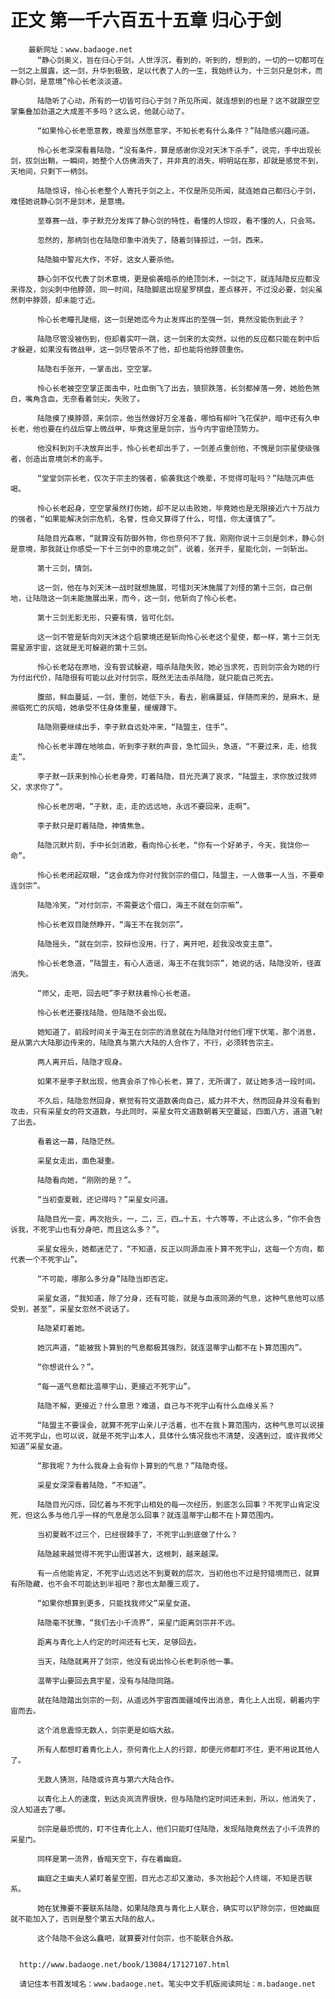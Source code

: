# 正文 第一千六百五十五章 归心于剑
        最新网址：www.badaoge.net
          “静心剑奥义，旨在归心于剑，人世浮沉，看到的，听到的，想到的，一切的一切都可在一剑之上展露，这一剑，升华到极致，足以代表了人的一生，我始终认为，十三剑只是剑术，而静心剑，是意境”怜心长老淡淡道。
      
          陆隐听了心动，所有的一切皆可归心于剑？所见所闻，就连想到的也是？这不就跟空空掌集叠加劲道之大成差不多吗？这么说，他就心动了。
      
          “如果怜心长老愿意教，晚辈当然愿意学，不知长老有什么条件？”陆隐感兴趣问道。
      
          怜心长老深深看着陆隐，“没有条件，算是感谢你没对天沐下杀手”，说完，手中出现长剑，拔剑出鞘，一瞬间，她整个人仿佛消失了，并非真的消失，明明站在那，却就是感觉不到，天地间，只剩下一柄剑。
      
          陆隐惊讶，怜心长老整个人寄托于剑之上，不仅是所见所闻，就连她自己都归心于剑，难怪她说静心剑不是剑术，是意境。
      
          至尊赛一战，李子默充分发挥了静心剑的特性，看懂的人惊叹，看不懂的人，只会骂。
      
          忽然的，那柄剑也在陆隐印象中消失了，随着剑锋掠过，一剑，西来。
      
          陆隐脑中警兆大作，不好，这女人要杀他。
      
          静心剑不仅代表了剑术意境，更是偷袭暗杀的绝顶剑术，一剑之下，就连陆隐反应都没来得及，剑尖刺中他脖颈，同一时间，陆隐脚底出现星罗棋盘，差点移开，不过没必要，剑尖虽然刺中脖颈，却未能寸近。
      
          怜心长老瞳孔陡缩，这一剑是她迄今为止发挥出的至强一剑，竟然没能伤到此子？
      
          陆隐尽管没被伤到，但却着实吓一跳，这一剑来的太突然，以他的反应都只能在刺中后才躲避，如果没有微战甲，这一剑尽管杀不了他，却也能将他脖颈重伤。
      
          陆隐右手张开，一掌击出，空空掌。
      
          怜心长老被空空掌正面击中，吐血倒飞了出去，狼狈跌落，长剑都掉落一旁，她脸色煞白，嘴角含血，无奈看着剑尖，失败了。
      
          陆隐摸了摸脖颈，来剑宗，他当然做好万全准备，哪怕有柳叶飞花保护，暗中还有久申长老，他也要在约战后穿上微战甲，毕竟这里是剑宗，当今内宇宙绝顶势力。
      
          他没料到刘千决放弃出手，怜心长老却出手了，一剑差点重创他，不愧是剑宗星使级强者，创造出意境剑术的高手。
      
          “堂堂剑宗长老，仅次于宗主的强者，偷袭我这个晚辈，不觉得可耻吗？”陆隐沉声低喝。
      
          怜心长老起身，空空掌虽然打伤她，却不足以击败她，毕竟她也是无限接近六十万战力的强者，“如果能解决剑宗危机，名誉，性命又算得了什么，可惜，你太谨慎了”。
      
          陆隐目光森寒，“就算没有防御外物，你也奈何不了我，刚刚你说十三剑是剑术，静心剑是意境，那我就让你感受一下十三剑中的意境之剑”，说着，张开手，星能化剑，一剑斩出。
      
          第十三剑，情剑。
      
          这一剑，他在与刘天沐一战时就想施展，可惜刘天沐施展了刘怪的第十三剑，自己倒地，让陆隐这一剑未能施展出来，而今，这一剑，他斩向了怜心长老。
      
          第十三剑无影无形，只要有情，皆可化剑。
      
          这一剑不管是斩向刘天沐这个启蒙境还是斩向怜心长老这个星使，都一样，第十三剑无需星源宇宙，这就是无可躲避的第十三剑。
      
          怜心长老站在原地，没有尝试躲避，暗杀陆隐失败，她必当求死，否则剑宗会为她的行为付出代价，陆隐很有可能以此对付剑宗，既然无法击杀陆隐，就只能自己死去。
      
          腹部，鲜血蔓延，一剑，重创，她低下头，看去，剧痛蔓延，伴随而来的，是麻木，是濒临死亡的灰暗，她承受不住身体重量，缓缓蹲下。
      
          陆隐刚要继续出手，李子默自远处冲来，“陆盟主，住手”。
      
          怜心长老半蹲在地咳血，听到李子默的声音，急忙回头，急道，“不要过来，走，给我走”。
      
          李子默一跃来到怜心长老身旁，盯着陆隐，目光充满了哀求，“陆盟主，求你放过我师父，求求你了”。
      
          怜心长老厉喝，“子默，走，走的远远地，永远不要回来，走啊”。
      
          李子默只是盯着陆隐，神情焦急。
      
          陆隐沉默片刻，手中长剑消散，看向怜心长老，“你有一个好弟子，今天，我饶你一命”。
      
          怜心长老闭起双眼，“这会成为你对付我剑宗的借口，陆盟主，一人做事一人当，不要牵连剑宗”。
      
          陆隐冷笑，“对付剑宗，不需要这个借口，海王不就在剑宗嘛”。
      
          怜心长老双目陡然睁开，“海王不在我剑宗”。
      
          陆隐摇头，“就在剑宗，狡辩也没用，行了，离开吧，趁我没改变主意”。
      
          怜心长老急道，“陆盟主，有心人造谣，海王不在我剑宗”，她说的话，陆隐没听，径直消失。
      
          “师父，走吧，回去吧”李子默扶着怜心长老道。
      
          怜心长老还要找陆隐，但陆隐不会出现。
      
          她知道了，前段时间关于海王在剑宗的消息就在为陆隐对付他们埋下伏笔，那个消息，是从第六大陆那边传来的，陆隐真与第六大陆的人合作了，不行，必须转告宗主。
      
          两人离开后，陆隐才现身。
      
          如果不是李子默出现，他真会杀了怜心长老，算了，无所谓了，就让她多活一段时间。
      
          不久后，陆隐忽然回身，察觉有符文道数袭向自己，威力并不大，然而回身并没有看到攻击，只有采星女的符文道数，与此同时，采星女符文道数朝着天空蔓延，四面八方，道道飞射了出去。
      
          看着这一幕，陆隐茫然。
      
          采星女走出，面色凝重。
      
          陆隐看向她，“刚刚的是？”。
      
          “当初查夏戟，还记得吗？”采星女问道。
      
          陆隐目光一变，再次抬头，一，二，三，四…十五，十六等等，不止这么多，“你不会告诉我，不死宇山也有分身吧，而且这么多？”。
      
          采星女摇头，她都迷茫了，“不知道，反正以同源血液卜算不死宇山，这每一个方向，都代表一个不死宇山”。
      
          “不可能，哪那么多分身”陆隐当即否定。
      
          采星女道，“我知道，除了分身，还有可能，就是与血液同源的气息，这种气息他可以感受到，甚至”，采星女忽然不说话了。
      
          陆隐紧盯着她。
      
          她沉声道，“能被我卜算到的气息都极其强烈，就连温蒂宇山都不在卜算范围内”。
      
          “你想说什么？”。
      
          “每一道气息都比温蒂宇山，更接近不死宇山”。
      
          陆隐不解，更接近？什么意思？难道，自己与不死宇山有什么血缘关系？
      
          “陆盟主不要误会，就算不死宇山亲儿子活着，也不在我卜算范围内，这种气息可以说接近不死宇山，也可以说，就是不死宇山本人，具体什么情况我也不清楚，没遇到过，或许我师父知道”采星女道。
      
          “那我呢？为什么我身上会有你卜算到的气息？”陆隐奇怪。
      
          采星女深深看着陆隐，“不知道”。
      
          陆隐目光闪烁，回忆着与不死宇山相处的每一次经历，到底怎么回事？不死宇山肯定没死，但这么多与他几乎一样的气息是怎么回事？就连温蒂宇山都不在卜算范围内。
      
          当初夏戟不过三个，已经很棘手了，不死宇山到底做了什么？
      
          陆隐越来越觉得不死宇山图谋甚大，这根刺，越来越深。
      
          有一点他能肯定，不死宇山远远达不到夏戟的层次，当初他也不过是狩猎境而已，就算有所隐藏，也不会不可能达到半祖吧？那也太颠覆三观了。
      
          “如果你想算到更多，只能找我师父”采星女道。
      
          陆隐毫不犹豫，“我们去小千流界”，采星门距离剑宗并不远。
      
          距离与青化上人约定的时间还有七天，足够回去。
      
          当天，陆隐就离开了剑宗，他没有说出怜心长老刺杀他一事。
      
          温蒂宇山要回去真宇星，没有与陆隐同路。
      
          就在陆隐踏出剑宗的一刻，从遥远外宇宙西面疆域传出消息，青化上人出现，朝着内宇宙而去。
      
          这个消息震惊无数人，剑宗更是如临大敌。
      
          所有人都想盯着青化上人，奈何青化上人的行踪，即便元师都盯不住，更不用说其他人了。
      
          无数人猜测，陆隐或许真与第六大陆合作。
      
          以青化上人的速度，到达炎岚流界很快，但与陆隐约定时间还未到，所以，他消失了，没人知道去了哪。
      
          剑宗是最恐慌的，盯不住青化上人，他们只能盯住陆隐，发现陆隐竟然去了小千流界的采星门。
      
          同样是第一流界，昏暗天空下，存在着幽庭。
      
          幽庭之主幽夫人紧盯着星空图，目光忐忑却又激动，多次抬起个人终端，不知是否联系。
      
          她在犹豫要不要联系陆隐，如果陆隐真与青化上人联合，确实可以铲除剑宗，但她幽庭就不能加入了，否则是整个第五大陆的敌人。
      
          这个陆隐不会这么蠢吧，就算要对付剑宗，也不能联合外敌。
      
      
      http://www.badaoge.net/book/13084/17127107.html
      
      请记住本书首发域名：www.badaoge.net。笔尖中文手机版阅读网址：m.badaoge.net